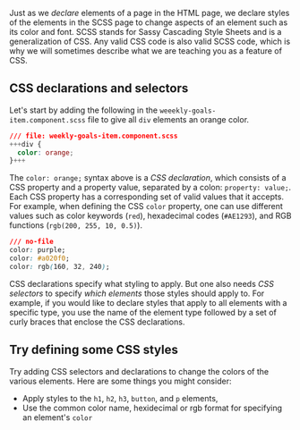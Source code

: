 Just as we *declare* elements of a page in the HTML page, we declare styles of the elements in the SCSS page to change aspects of an element such as its color and font. SCSS stands for Sassy Cascading Style Sheets and is a generalization of CSS. Any valid CSS code is also valid SCSS code, which is why we will sometimes describe what we are teaching you as a feature of CSS.

## CSS declarations and selectors

Let's start by adding the following in the `weeekly-goals-item.component.scss` file to give all `div` elements an orange color.

```css
/// file: weekly-goals-item.component.scss
+++div {
  color: orange;
}+++
```

The `color: orange;` syntax above is a *CSS declaration*, which consists of a CSS property and a property value, separated by a colon: `property: value;`. Each CSS property has a corresponding set of valid values that it accepts. For example, when defining the CSS `color` property, one can use different values such as color keywords (`red`), hexadecimal codes (`#AE1293`), and RGB functions (`rgb(200, 255, 10, 0.5)`).

```css
/// no-file
color: purple;
color: #a020f0;
color: rgb(160, 32, 240);
```

CSS declarations specify what styling to apply. But one also needs *CSS selectors* to specify *which elements* those styles should apply to. For example, if you would like to declare styles that apply to all elements with a specific type, you use the name of the element type followed by a set of curly braces that enclose the CSS declarations. 

## Try defining some CSS styles

Try adding CSS selectors and declarations to change the colors of the various elements. Here are some things you might consider:
* Apply styles to the `h1`, `h2`, `h3`, `button`, and `p` elements,
* Use the common color name, hexidecimal or rgb format for specifying an element's `color`
